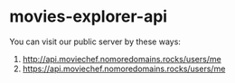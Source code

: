 # movies-explorer-api

You can visit our public server by these ways:

1) http://api.moviechef.nomoredomains.rocks/users/me
2) https://api.moviechef.nomoredomains.rocks/users/me

